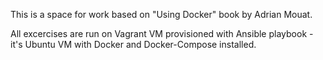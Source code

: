 This is a space for work based on "Using Docker" book by Adrian Mouat.

All excercises are run on Vagrant VM provisioned with Ansible playbook - it's Ubuntu VM with Docker and Docker-Compose installed.
